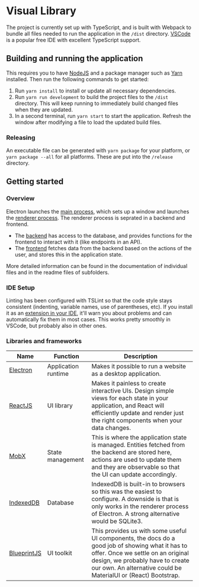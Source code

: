 # Visual Library

The project is currently set up with TypeScript, and is built with Webpack to bundle all files needed to run the application in the `/dist` directory.
[VSCode](https://code.visualstudio.com/) is a popular free IDE with excellent TypeScript support.

## Building and running the application
This requires you to have [NodeJS](https://nodejs.org/en/download/) and a package manager such as [Yarn](https://yarnpkg.com/lang/en/docs/install/) installed.
Then run the following commands to get started:
1. Run `yarn install` to install or update all necessary dependencies.
2. Run `yarn run development` to build the project files to the `/dist` directory. This will keep running to immediately build changed files when they are updated.
3. In a second terminal, run `yarn start` to start the application. Refresh the window after modifying a file to load the updated build files.

### Releasing
An executable file can be generated with `yarn package` for your platform, or `yarn package --all` for all platforms. 
These are put into the `/release` directory.

## Getting started
### Overview
Electron launches the [main process](src/main/main.ts), which sets up a window and launches the [renderer process]((src/renderer/renderer.tsx)).
The renderer process is seprated in a backend and frontend.
* The [backend](src/renderer/backend/Backend.ts) has access to the database, and provides functions for the frontend to interact with it (like endpoints in an API).
* The [frontend](src/renderer/frontend/App.tsx) fetches data from the backend based on the actions of the user, and stores this in the application state. 

More detailed information can be found in the documentation of individual files and in the readme files of subfolders.

### IDE Setup
Linting has been configured with TSLint so that the code style stays consistent (indenting, variable names, use of parentheses, etc).
If you install it as an [extension in your IDE](https://marketplace.visualstudio.com/items?itemName=eg2.tslint), it'll warn you about problems and can automatically fix them in most cases. This works pretty smoothly in VSCode, but probably also in other ones.


### Libraries and frameworks

| Name        | Function            | Description    |
|-------------|---------------------|----------------|
| [Electron](https://electronjs.org/docs/tutorial/quick-start)    | Application runtime | Makes it possible to run a website as a desktop application. |
| [ReactJS](https://reactjs.org/docs/getting-started.html)     | UI library          | Makes it painless to create interactive UIs. Design simple views for each state in your application, and React will efficiently update and render just the right components when your data changes. |
| [MobX](https://mobx.js.org/getting-started.html)        | State management    | This is where the application state is managed. Entities fetched from the backend are stored here, actions are used to update them and they are observable so that the UI can update accordingly.   |
| [IndexedDB](https://developer.mozilla.org/en-US/docs/Web/API/IndexedDB_API)   | Database            | IndexedDB is built-in to browsers so this was the easiest to configure. A downside is that is only works in the renderer process of Electron. A strong alternative would be SQLite3.                |
| [BlueprintJS](https://blueprintjs.com/docs/) | UI toolkit          | This provides us with some useful UI components, the docs do a good job of showing what it has to offer. Once we settle on an original design, we probably have to create our own. An alternative could be MaterialUI or (React) Bootstrap. |

